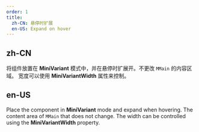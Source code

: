 ```yaml
---
order: 1
title:
  zh-CN: 悬停时扩展
  en-US: Expand on hover
---
```


## zh-CN

将组件放置在 **MiniVariant** 模式中，并在悬停时扩展开。不更改 `MMain` 的内容区域。 宽度可以使用 **MiniVariantWidth** 属性来控制。

## en-US

Place the component in **MiniVariant** mode and expand when hovering. The content area of `MMain` that does not change.
The width can be controlled using the **MiniVariantWidth** property.
